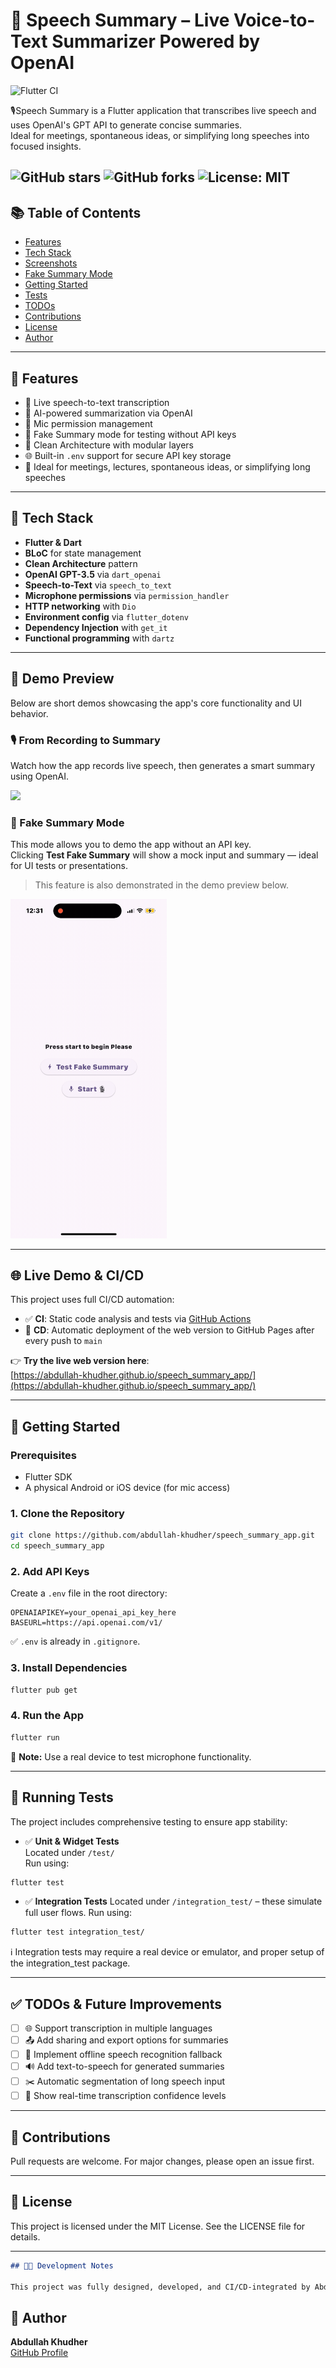 # 🧠 Speech Summary – Live Voice-to-Text Summarizer Powered by OpenAI
![Flutter CI](https://github.com/abdullah-khudher/speech_summary_app/actions/workflows/flutter_ci.yml/badge.svg)

🎙️Speech Summary is a Flutter application that transcribes live speech and uses OpenAI's GPT API to generate concise summaries.  
Ideal for meetings, spontaneous ideas, or simplifying long speeches into focused insights.

![GitHub stars](https://img.shields.io/github/stars/abdullah-khudher/speech_summary_app)
![GitHub forks](https://img.shields.io/github/forks/abdullah-khudher/speech_summary_app)
![License: MIT](https://img.shields.io/badge/License-MIT-yellow.svg)
---

## 📚 Table of Contents
- [Features](#-features)
- [Tech Stack](#-tech-stack)
- [Screenshots](#-demo-preview)
- [Fake Summary Mode](#-fake-summary-mode)
- [Getting Started](#-getting-started)
- [Tests](#-running-tests)
- [TODOs](#-todos--future-improvements)
- [Contributions](#-contributions)
- [License](#-license)
- [Author](#-author)

---

## 📱 Features

- 🎤 Live speech-to-text transcription
- 🤖 AI-powered summarization via OpenAI
- 🔐 Mic permission management
- 🧪 Fake Summary mode for testing without API keys
- 🧼 Clean Architecture with modular layers
- 🌐 Built-in `.env` support for secure API key storage
- 🧘 Ideal for meetings, lectures, spontaneous ideas, or simplifying long speeches

---

## 🧰 Tech Stack

- **Flutter & Dart**
- **BLoC** for state management
- **Clean Architecture** pattern
- **OpenAI GPT-3.5** via `dart_openai`
- **Speech-to-Text** via `speech_to_text`
- **Microphone permissions** via `permission_handler`
- **HTTP networking** with `Dio`
- **Environment config** via `flutter_dotenv`
- **Dependency Injection** with `get_it`
- **Functional programming** with `dartz`

---

## 🎥 Demo Preview
Below are short demos showcasing the app's core functionality and UI behavior.

### 🎙️ From Recording to Summary
Watch how the app records live speech, then generates a smart summary using OpenAI.

<img src="screenshots/record_and_summarize.gif" width="250"/>


### 🧪 Fake Summary Mode
This mode allows you to demo the app without an API key.  
Clicking **Test Fake Summary** will show a mock input and summary — ideal for UI tests or presentations.

> This feature is also demonstrated in the demo preview below.
<img src="screenshots/fake_summary.gif" width="250"/>


---

## 🌐 Live Demo & CI/CD

This project uses full CI/CD automation:

- ✅ **CI**: Static code analysis and tests via [GitHub Actions](https://github.com/abdullah-khudher/speech_summary_app/actions/workflows/flutter_ci.yml)
- 🚀 **CD**: Automatic deployment of the web version to GitHub Pages after every push to `main`

👉 **Try the live web version here**:  
[https://abdullah-khudher.github.io/speech_summary_app/](https://abdullah-khudher.github.io/speech_summary_app/)

---
## 🚀 Getting Started

### Prerequisites
- Flutter SDK
- A physical Android or iOS device (for mic access)

### 1. Clone the Repository
```bash
git clone https://github.com/abdullah-khudher/speech_summary_app.git
cd speech_summary_app
```

### 2. Add API Keys
Create a `.env` file in the root directory:
```env
OPENAIAPIKEY=your_openai_api_key_here
BASEURL=https://api.openai.com/v1/
```

✅ `.env` is already in `.gitignore`.

### 3. Install Dependencies
```bash
flutter pub get
```

### 4. Run the App
```bash
flutter run
```

📱 **Note:** Use a real device to test microphone functionality.

---

## 🧪 Running Tests

The project includes comprehensive testing to ensure app stability:

- ✅ **Unit & Widget Tests**  
  Located under `/test/`  
  Run using:
```bash
flutter test
```

- ✅ **Integration Tests**
  Located under `/integration_test/` – these simulate full user flows.
  Run using:
```bash
flutter test integration_test/
```
ℹ️ Integration tests may require a real device or emulator, and proper setup of the integration_test package.

---

## ✅ TODOs & Future Improvements

- [ ] 🌐 Support transcription in multiple languages
- [ ] 📤 Add sharing and export options for summaries
- [ ] 📴 Implement offline speech recognition fallback
- [ ] 🔊 Add text-to-speech for generated summaries
- [ ] ✂️ Automatic segmentation of long speech input
- [ ] 💬 Show real-time transcription confidence levels

---

## 🤝 Contributions

Pull requests are welcome. For major changes, please open an issue first.

---

## 📄 License

This project is licensed under the MIT License. See the LICENSE file for details.

---
```markdown
## 👨‍💻 Development Notes

This project was fully designed, developed, and CI/CD-integrated by Abdullah Khudher as part of a hands-on portfolio to demonstrate expertise in clean architecture, AI integration, and production-grade Flutter tooling.
```

## 🧠 Author

**Abdullah Khudher**  
[GitHub Profile](https://github.com/abdullah-khudher)
